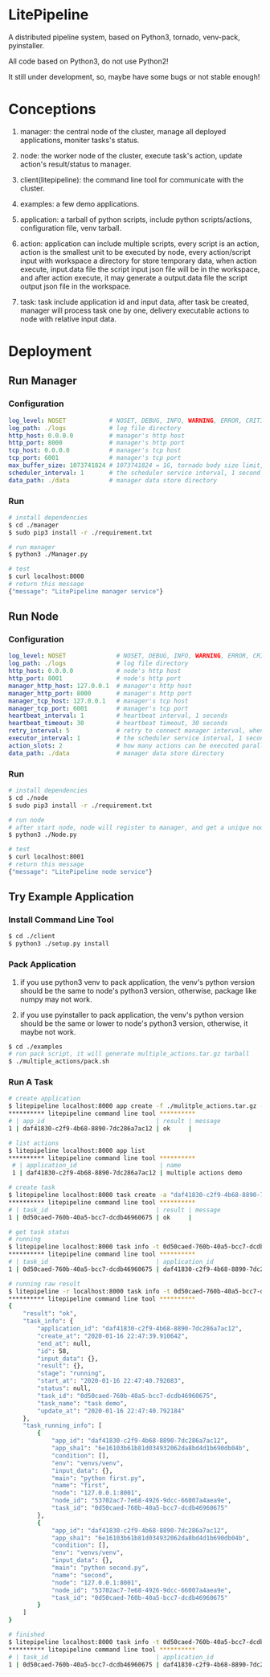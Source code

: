 # LitePipeline

A distributed pipeline system, based on Python3, tornado, venv-pack, pyinstaller.

All code based on Python3, do not use Python2!

It still under development, so, maybe have some bugs or not stable enough!

# Conceptions

1. manager: the central node of the cluster, manage all deployed applications, moniter tasks's status.

2. node: the worker node of the cluster, execute task's action, update action's result/status to manager.

3. client(litepipeline): the command line tool for communicate with the cluster.

4. examples: a few demo applications.

5. application: a tarball of python scripts, include python scripts/actions, configuration file, venv tarball.

6. action: application can include multiple scripts, every script is an action, action is the smallest unit to be executed by node, every action/script input with workspace a directory for store temporary data, when action execute, input.data file the script input json file will be in the workspace, and after action execute, it may generate a output.data file the script output json file in the workspace.

7. task: task include application id and input data, after task be created, manager will process task one by one, delivery executable actions to node with relative input data.

# Deployment

## Run Manager

### Configuration
```yaml
log_level: NOSET            # NOSET, DEBUG, INFO, WARNING, ERROR, CRITICAL
log_path: ./logs            # log file directory
http_host: 0.0.0.0          # manager's http host
http_port: 8000             # manager's http port
tcp_host: 0.0.0.0           # manager's tcp host
tcp_port: 6001              # manager's tcp port
max_buffer_size: 1073741824 # 1073741824 = 1G, tornado body size limit, affect application tarball size
scheduler_interval: 1       # the scheduler service interval, 1 second
data_path: ./data           # manager data store directory
```

### Run
```bash
# install dependencies
$ cd ./manager
$ sudo pip3 install -r ./requirement.txt

# run manager
$ python3 ./Manager.py

# test
$ curl localhost:8000
# return this message
{"message": "LitePipeline manager service"}
```

## Run Node

### Configuration
```yaml
log_level: NOSET              # NOSET, DEBUG, INFO, WARNING, ERROR, CRITICAL
log_path: ./logs              # log file directory
http_host: 0.0.0.0            # node's http host
http_port: 8001               # node's http port
manager_http_host: 127.0.0.1  # manager's http host
manager_http_port: 8000       # manager's http port
manager_tcp_host: 127.0.0.1   # manager's tcp host
manager_tcp_port: 6001        # manager's tcp port
heartbeat_interval: 1         # heartbeat interval, 1 seconds
heartbeat_timeout: 30         # heartbeat timeout, 30 seconds
retry_interval: 5             # retry to connect manager interval, when lost connection, 5 seconds
executor_interval: 1          # the scheduler service interval, 1 second
action_slots: 2               # how many actions can be executed parallelly
data_path: ./data             # manager data store directory         
```

### Run
```bash
# install dependencies
$ cd ./node
$ sudo pip3 install -r ./requirement.txt

# run node
# after start node, node will register to manager, and get a unique node id
$ python3 ./Node.py

# test
$ curl localhost:8001
# return this message
{"message": "LitePipeline node service"}
```

## Try Example Application

### Install Command Line Tool
```bash
$ cd ./client
$ python3 ./setup.py install
```

### Pack Application

1. if you use python3 venv to pack application, the venv's python version should be the same to node's python3 version, otherwise, package like numpy may not work.

2. if you use pyinstaller to pack application, the venv's python version should be the same or lower to node's python3 version, otherwise, it maybe not work.

```bash
$ cd ./examples
# run pack script, it will generate multiple_actions.tar.gz tarball
$ ./multiple_actions/pack.sh
```

### Run A Task
```bash
# create application
$ litepipeline localhost:8000 app create -f ./mulitple_actions.tar.gz -n "multiple actions demo" -d "demo"
********** litepipeline command line tool **********
# | app_id                               | result | message
1 | daf41830-c2f9-4b68-8890-7dc286a7ac12 | ok     |

# list actions
$ litepipeline localhost:8000 app list
********** litepipeline command line tool **********
 # | application_id                       | name                                 | create_at                  | update_at
 1 | daf41830-c2f9-4b68-8890-7dc286a7ac12 | multiple actions demo                | 2020-01-16 22:44:10.886778 | 2020-01-16 22:44:10.886778

# create task
$ litepipeline localhost:8000 task create -a "daf41830-c2f9-4b68-8890-7dc286a7ac12" -n "task demo"
********** litepipeline command line tool **********
# | task_id                              | result | message
1 | 0d50caed-760b-40a5-bcc7-dcdb46960675 | ok     |

# get task status
# running
$ litepipeline localhost:8000 task info -t 0d50caed-760b-40a5-bcc7-dcdb46960675
********** litepipeline command line tool **********
# | task_id                              | application_id                       | task_name | create_at                  | start_at                   | end_at | stage   | status
1 | 0d50caed-760b-40a5-bcc7-dcdb46960675 | daf41830-c2f9-4b68-8890-7dc286a7ac12 | task demo | 2020-01-16 22:47:39.910642 | 2020-01-16 22:47:40.792083 | None   | running | None

# running raw result
$ litepipeline -r localhost:8000 task info -t 0d50caed-760b-40a5-bcc7-dcdb46960675
********** litepipeline command line tool **********
{
    "result": "ok",
    "task_info": {
        "application_id": "daf41830-c2f9-4b68-8890-7dc286a7ac12",
        "create_at": "2020-01-16 22:47:39.910642",
        "end_at": null,
        "id": 58,
        "input_data": {},
        "result": {},
        "stage": "running",
        "start_at": "2020-01-16 22:47:40.792083",
        "status": null,
        "task_id": "0d50caed-760b-40a5-bcc7-dcdb46960675",
        "task_name": "task demo",
        "update_at": "2020-01-16 22:47:40.792184"
    },
    "task_running_info": [
        {
            "app_id": "daf41830-c2f9-4b68-8890-7dc286a7ac12",
            "app_sha1": "6e16103b61b81d034932062da8bd4d1b690db04b",
            "condition": [],
            "env": "venvs/venv",
            "input_data": {},
            "main": "python first.py",
            "name": "first",
            "node": "127.0.0.1:8001",
            "node_id": "53702ac7-7e68-4926-9dcc-66007a4aea9e",
            "task_id": "0d50caed-760b-40a5-bcc7-dcdb46960675"
        },
        {
            "app_id": "daf41830-c2f9-4b68-8890-7dc286a7ac12",
            "app_sha1": "6e16103b61b81d034932062da8bd4d1b690db04b",
            "condition": [],
            "env": "venvs/venv",
            "input_data": {},
            "main": "python second.py",
            "name": "second",
            "node": "127.0.0.1:8001",
            "node_id": "53702ac7-7e68-4926-9dcc-66007a4aea9e",
            "task_id": "0d50caed-760b-40a5-bcc7-dcdb46960675"
        }
    ]
}

# finished
$ litepipeline localhost:8000 task info -t 0d50caed-760b-40a5-bcc7-dcdb46960675
********** litepipeline command line tool **********
# | task_id                              | application_id                       | task_name | create_at                  | start_at                   | end_at                     | stage    | status
1 | 0d50caed-760b-40a5-bcc7-dcdb46960675 | daf41830-c2f9-4b68-8890-7dc286a7ac12 | task demo | 2020-01-16 22:47:39.910642 | 2020-01-16 22:47:40.792083 | 2020-01-16 22:49:50.104178 | finished | success
```
